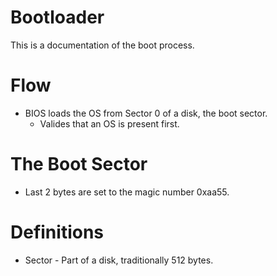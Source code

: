 # Bootloader

This is a documentation of the boot process.

# Flow

- BIOS loads the OS from Sector 0 of a disk, the boot sector.
    - Valides that an OS is present first.

# The Boot Sector

- Last 2 bytes are set to the magic number 0xaa55.

# Definitions

* Sector - Part of a disk, traditionally 512 bytes. 